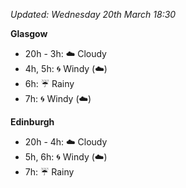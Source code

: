 *Updated: Wednesday 20th March 18:30*

**Glasgow**

* 20h - 3h: :cloud: Cloudy
* 4h, 5h: :cyclone: Windy (:cloud:)
* 6h: :umbrella: Rainy
* 7h: :cyclone: Windy (:cloud:)

**Edinburgh**

* 20h - 4h: :cloud: Cloudy
* 5h, 6h: :cyclone: Windy (:cloud:)
* 7h: :umbrella: Rainy
